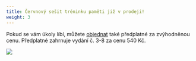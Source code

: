 ```yaml
---
title: Červnový sešit tréninku paměti již v prodeji!
weight: 3
---
```

Pokud se vám úkoly líbí,  můžete [objednat](https://vigvam.webooker.eu/Actions) také předplatné za zvýhodněnou cenu. Předplatné zahrnuje vydání č. 3-8 za cenu 540 Kč.

![](/images/uploads/pamet_sesit-1-.jpg)